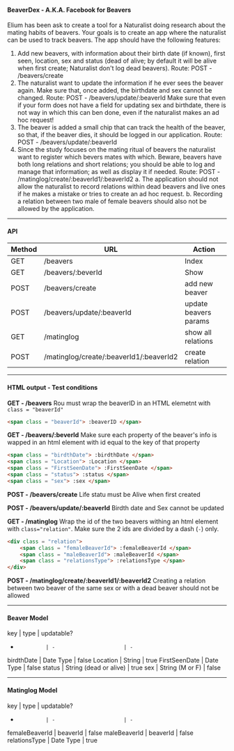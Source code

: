 #### BeaverDex - A.K.A. Facebook for Beavers

Elium has been ask to create a tool for a Naturalist doing research about the mating habits of beavers. Your goals is to create an app where the naturalist can be used to track beavers. The app should have the following features:


1. Add new beavers, with information about their birth date (if known), first seen, location, sex and status (dead of alive; by default it will be alive when first create; Naturalist don't log dead beavers).
    Route: POST - /beavers/create
2. The naturalist want to update the information if he ever sees the beaver again. Make sure that, once added, the birthdate and sex cannot be changed.
    Route: POST - /beavers/update/:beaverId
    Make sure that even if your form does not have a field for updating sex and birthdate, there is not way in which this can ben done, even if the naturalist makes an ad hoc request!
3. The beaver is added a small chip that can track the health of the beaver, so that, if the beaver dies, it should be logged in our application.
    Route: POST - /beavers/update/:beaverId
4.  Since the study focuses on the mating ritual of beavers the naturalist want to register which bevers mates with which. Beware, beavers have both long relations and short relations; you should be able to log and manage that information; as well as display it if needed.
    Route: POST - /matinglog/create/:beaverId1/:beaverId2
    a. The application should not allow the naturalist to record relations within dead beavers and live ones if he makes a mistake or tries to create an ad hoc request.
    b. Recording a relation between two male of female beavers should also not be allowed by the application.

---
#### **API**

Method  | URL                                       | Action
------- | ----------------------------------------- | -
GET     | /beavers                                  | Index
GET     | /beavers/:beverId                         | Show
POST    | /beavers/create                           | add new beaver
POST    | /beavers/update/:beaverId                 | update beavers params
GET     | /matinglog                                | show all relations
POST    | /matinglog/create/:beaverId1/:beaverId2   | create relation

---
#### **HTML output - Test conditions**

**GET - /beavers**
Rou must wrap the beaverID in an HTML elemetnt with ```class = "beaverId"```
```html
<span class = "beaverId"> :beaverID </span>
```

**GET - /beavers/:beverId**
Make sure each property of the beaver's info is wapped in an html element with id equal to the key of that property
```html
<span class = "birdthDate"> :birdthDate </span>
<span class = "Location"> :Location </span>
<span class = "FirstSeenDate"> :FirstSeenDate </span>
<span class = "status"> :status </span>
<span class = "sex"> :sex </span>
```
**POST - /beavers/create**
Life statu must be Alive when first created

**POST - /beavers/update/:beaverId**
Birdth date and Sex cannot be updated

**GET - /matinglog**
Wrap the id of the two beavers withing an html element with ```class="relation"```. Make sure the 2 ids are divided by a dash (```-```) only.
```html
<div class = "relation">
    <span class = "femaleBeaverId"> :femaleBeaverId </span>
    <span class = "maleBeaverId"> :maleBeaverId </span>
    <span class = "relationsType"> :relationsType </span>
</div>
```

**POST - /matinglog/create/:beaverId1/:beaverId2**
Creating a relation between two beaver of the same sex or with a dead beaver should not be allowed


---
#### **Beaver Model**

key            | type                   | updatable?
-              | -                      | -
birdthDate     | Date Type              | false
Location       | String                 | true
FirstSeenDate  | Date Type              | false
status         | String (dead or alive) | true
sex            | String (M or F)        | false


---
#### **Matinglog Model**

key            | type                   | updatable?
-              | -                      | -
femaleBeaverId | beaverId               | false
maleBeaverId   | beaverId               | false
relationsType  | Date Type              | true


